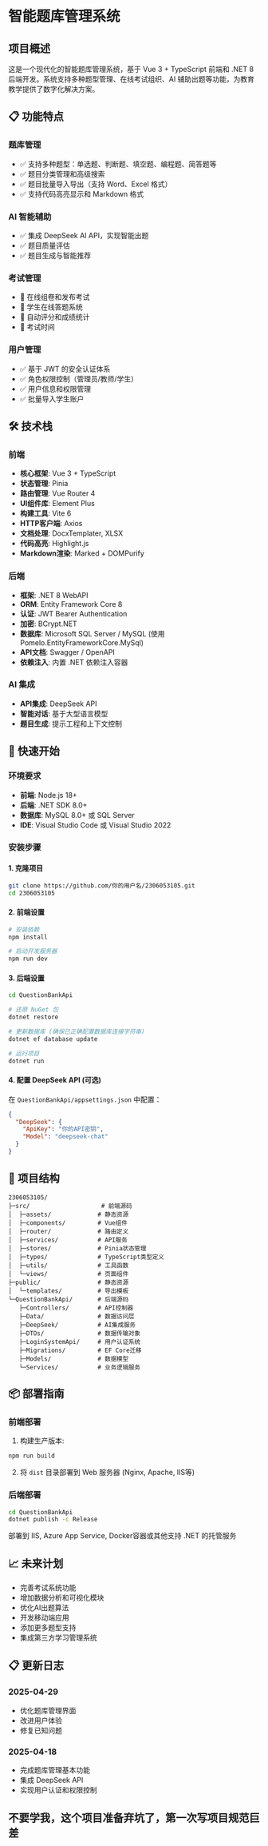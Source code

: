 # 智能题库管理系统

## 项目概述

这是一个现代化的智能题库管理系统，基于 Vue 3 + TypeScript 前端和 .NET 8 后端开发。系统支持多种题型管理、在线考试组织、AI 辅助出题等功能，为教育教学提供了数字化解决方案。

## 📋 功能特点

### 题库管理

- ✅ 支持多种题型：单选题、判断题、填空题、编程题、简答题等
- ✅ 题目分类管理和高级搜索
- ✅ 题目批量导入导出（支持 Word、Excel 格式）
- ✅ 支持代码高亮显示和 Markdown 格式

### AI 智能辅助

- ✅ 集成 DeepSeek AI API，实现智能出题
- ✅ 题目质量评估
- ✅ 题目生成与智能推荐

### 考试管理

- 🔄 在线组卷和发布考试
- 🔄 学生在线答题系统
- 🔄 自动评分和成绩统计
- 🔄 考试时间

### 用户管理

- ✅ 基于 JWT 的安全认证体系
- ✅ 角色权限控制（管理员/教师/学生）
- ✅ 用户信息和权限管理
- ✅ 批量导入学生账户

## 🛠️ 技术栈

### 前端

- **核心框架**: Vue 3 + TypeScript
- **状态管理**: Pinia
- **路由管理**: Vue Router 4
- **UI组件库**: Element Plus
- **构建工具**: Vite 6
- **HTTP客户端**: Axios
- **文档处理**: DocxTemplater, XLSX
- **代码高亮**: Highlight.js
- **Markdown渲染**: Marked + DOMPurify

### 后端

- **框架**: .NET 8 WebAPI
- **ORM**: Entity Framework Core 8
- **认证**: JWT Bearer Authentication
- **加密**: BCrypt.NET
- **数据库**: Microsoft SQL Server / MySQL (使用 Pomelo.EntityFrameworkCore.MySql)
- **API文档**: Swagger / OpenAPI
- **依赖注入**: 内置 .NET 依赖注入容器

### AI 集成

- **API集成**: DeepSeek API
- **智能对话**: 基于大型语言模型
- **题目生成**: 提示工程和上下文控制

## 🚀 快速开始

### 环境要求

- **前端**: Node.js 18+
- **后端**: .NET SDK 8.0+
- **数据库**: MySQL 8.0+ 或 SQL Server
- **IDE**: Visual Studio Code 或 Visual Studio 2022

### 安装步骤

#### 1. 克隆项目

```bash
git clone https://github.com/你的用户名/2306053105.git
cd 2306053105
```

#### 2. 前端设置

```bash
# 安装依赖
npm install

# 启动开发服务器
npm run dev
```

#### 3. 后端设置

```bash
cd QuestionBankApi

# 还原 NuGet 包
dotnet restore

# 更新数据库 (确保已正确配置数据库连接字符串)
dotnet ef database update

# 运行项目
dotnet run
```

#### 4. 配置 DeepSeek API (可选)

在 `QuestionBankApi/appsettings.json` 中配置：

```json
{
  "DeepSeek": {
    "ApiKey": "你的API密钥",
    "Model": "deepseek-chat"
  }
}
```

## 📁 项目结构

```
2306053105/
├─src/                    # 前端源码
│  ├─assets/             # 静态资源
│  ├─components/         # Vue组件
│  ├─router/             # 路由定义
│  ├─services/           # API服务
│  ├─stores/             # Pinia状态管理
│  ├─types/              # TypeScript类型定义
│  ├─utils/              # 工具函数
│  └─views/              # 页面组件
├─public/                # 静态资源
│  └─templates/          # 导出模板
└─QuestionBankApi/       # 后端源码
   ├─Controllers/        # API控制器
   ├─Data/               # 数据访问层
   ├─DeepSeek/           # AI集成服务
   ├─DTOs/               # 数据传输对象
   ├─LoginSystemApi/     # 用户认证系统
   ├─Migrations/         # EF Core迁移
   ├─Models/             # 数据模型
   └─Services/           # 业务逻辑服务
```

## 📦 部署指南

### 前端部署

1. 构建生产版本:

```bash
npm run build
```

2. 将 `dist` 目录部署到 Web 服务器 (Nginx, Apache, IIS等)

### 后端部署

```bash
cd QuestionBankApi
dotnet publish -c Release
```

部署到 IIS, Azure App Service, Docker容器或其他支持 .NET 的托管服务

## 📈 未来计划

- 完善考试系统功能
- 增加数据分析和可视化模块
- 优化AI出题算法
- 开发移动端应用
- 添加更多题型支持
- 集成第三方学习管理系统

## 📋 更新日志

### 2025-04-29

- 优化题库管理界面
- 改进用户体验
- 修复已知问题

### 2025-04-18

- 完成题库管理基本功能
- 集成 DeepSeek API
- 实现用户认证和权限控制

## 不要学我，这个项目准备弃坑了，第一次写项目规范巨差
